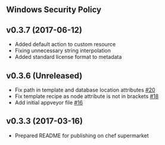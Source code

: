 ## Windows Security Policy
v0.3.7 (2017-06-12)
--------------------------------
- Added default action to custom resource
- Fixing unnecessary string interpolation
- Added standard license format to metadata


v0.3.6 (Unreleased)
--------------------------------
- Fix path in template and database location attributes [\#20](https://github.com/grdnrio/windows-security-policy/pull/20)
- Fix template recipe as node attribute is not in brackets [\#18](https://github.com/grdnrio/windows-security-policy/pull/18)
- Add initial appveyor file [\#16](https://github.com/grdnrio/windows-security-policy/pull/16)

v0.3.3 (2017-03-16)
--------------------------------
- Prepared README for publishing on chef supermarket
